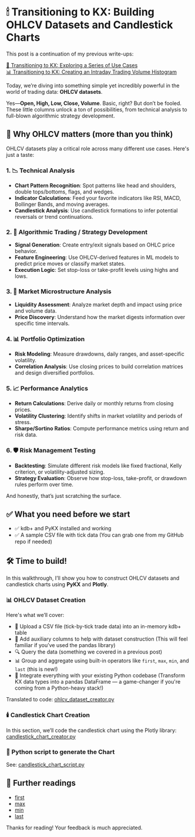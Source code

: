 # 🕯 Transitioning to KX: Building OHLCV Datasets and Candlestick Charts ️

This post is a continuation of my previous write-ups: 

[🚀 Transitioning to KX: Exploring a Series of Use Cases](https://www.linkedin.com/pulse/transitioning-kx-products-exploring-series-use-cases-fabio-gaiera-rfi2f)  
[📊 Transitioning to KX: Creating an Intraday Trading Volume Histogram](https://www.linkedin.com/pulse/transitioning-kx-products-creating-intraday-trading-volume-gaiera-c1lxf)  

Today, we’re diving into something simple yet incredibly powerful in the world of trading data: **OHLCV datasets**.

Yes—**Open, High, Low, Close, Volume**. Basic, right? But don’t be fooled. These little columns unlock a ton of
possibilities, from technical analysis to full-blown algorithmic strategy development.

## 🧩 Why OHLCV matters (more than you think)

OHLCV datasets play a critical role across many different use cases. Here's just a taste:

### 1. 📉 Technical Analysis

- **Chart Pattern Recognition**: Spot patterns like head and shoulders, double tops/bottoms, flags, and wedges.
- **Indicator Calculations**: Feed your favorite indicators like RSI, MACD, Bollinger Bands, and moving averages.
- **Candlestick Analysis**: Use candlestick formations to infer potential reversals or trend continuations.

### 2. 🤖 Algorithmic Trading / Strategy Development

- **Signal Generation**: Create entry/exit signals based on OHLC price behavior.
- **Feature Engineering**: Use OHLCV-derived features in ML models to predict price moves or classify market states.
- **Execution Logic**: Set stop-loss or take-profit levels using highs and lows.

### 3. 🔬 Market Microstructure Analysis

- **Liquidity Assessment**: Analyze market depth and impact using price and volume data.
- **Price Discovery**: Understand how the market digests information over specific time intervals.

### 4. 📊 Portfolio Optimization

- **Risk Modeling**: Measure drawdowns, daily ranges, and asset-specific volatility.
- **Correlation Analysis**: Use closing prices to build correlation matrices and design diversified portfolios.

### 5. 📈 Performance Analytics

- **Return Calculations**: Derive daily or monthly returns from closing prices.
- **Volatility Clustering**: Identify shifts in market volatility and periods of stress.
- **Sharpe/Sortino Ratios**: Compute performance metrics using return and risk data.

### 6. 🛡️ Risk Management Testing

- **Backtesting**: Simulate different risk models like fixed fractional, Kelly criterion, or volatility-adjusted sizing.
- **Strategy Evaluation**: Observe how stop-loss, take-profit, or drawdown rules perform over time.

And honestly, that’s just scratching the surface.

## ✅ What you need before we start

- ✅ kdb+ and PyKX installed and working
- ✅ A sample CSV file with tick data (You can grab one from my GitHub repo if needed)

## 🛠️ Time to build!

In this walkthrough, I’ll show you how to construct OHLCV datasets and candlestick charts using **PyKX** and **Plotly**.

### 📊 OHLCV Dataset Creation

Here's what we’ll cover:

- 📂 Upload a CSV file (tick-by-tick trade data) into an in-memory kdb+ table
- 🧱 Add auxiliary columns to help with dataset construction (This will feel familiar if you’ve used the pandas library)
- 🔍 Query the data (something we covered in a previous post)
- 📊 Group and aggregate using built-in operators like `first`, `max`, `min`, and `last` (this is new!)
- 🧬 Integrate everything with your existing Python codebase (Transform KX data types into a pandas DataFrame — a
  game-changer if you're coming from a Python-heavy stack!)

Translated to code: [ohlcv_dataset_creator.py](https://github.com/fabiogaiera/transitioning-to-kx/blob/master/candlestick_chart/ohlcv_dataset_creator.py)


### 🕯️ Candlestick Chart Creation

In this section, we’ll code the candlestick chart using the Plotly library: [candlestick_chart_creator.py](https://github.com/fabiogaiera/transitioning-to-kx/blob/master/candlestick_chart/candlestick_chart_creator.py)

### 🐍 Python script to generate the Chart

See: [candlestick_chart_script.py](https://github.com/fabiogaiera/transitioning-to-kx/blob/master/candlestick_chart/candlestick_chart_script.py)

## 📖 Further readings

- [first](https://code.kx.com/pykx/3.1/api/pykx-execution/q.html#first)
- [max](https://code.kx.com/pykx/3.1/api/pykx-execution/q.html#max)
- [min](https://code.kx.com/pykx/3.1/api/pykx-execution/q.html#min)
- [last](https://code.kx.com/pykx/3.1/api/pykx-execution/q.html#last)

Thanks for reading! Your feedback is much appreciated.